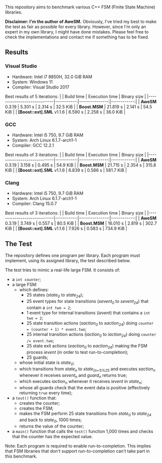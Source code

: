 This repository aims to benchmark various C++ FSM (Finite State Machine) libraries.

**Disclaimer: I'm the author of AweSM.** Obviously, I've tried my best to make the test as fair as possible for every library. However, since I'm only an expert in my own library, I might have done mistakes. Please feel free to check the implementations and contact me if something has to be fixed.

## Results

### Visual Studio

* Hardware: Intel i7 8850H, 32.0 GiB RAM
* System: Windows 11
* Compiler: Visual Studio 2017

Best results of 5 iterations:
|                             | Build time | Execution time | Binary size |
|-----------------------------|-----------:|---------------:|------------:|
| **AweSM** 0.3.19            | 5.301 s    | 2.314 s        | 32.5 KiB    |
| **Boost.MSM**               | 21.819 s   | 2.141 s        | 54.5 KiB    |
| **[Boost::ext].SML** v1.1.6 | 6.590 s    | 2.258 s        | 36.0 KiB    |

### GCC

* Hardware: Intel i5 750, 9.7 GiB RAM
* System: Arch Linux 6.1.7-arch1-1
* Compiler: GCC 12.2.1

Best results of 3 iterations:
|                             | Build time | Execution time | Binary size |
|-----------------------------|-----------:|---------------:|------------:|
| **AweSM** 0.3.19            | 3.158 s    | 0.495 s        | 54.9 KiB    |
| **Boost.MSM**               | 21.715 s   | 2.354 s        | 315.8 KiB   |
| **[Boost::ext].SML** v1.1.6 | 6.839 s    | 0.586 s        | 581.7 KiB   |

### Clang

* Hardware: Intel i5 750, 9.7 GiB RAM
* System: Arch Linux 6.1.7-arch1-1
* Compiler: Clang 15.0.7

Best results of 3 iterations:
|                             | Build time | Execution time | Binary size |
|-----------------------------|-----------:|---------------:|------------:|
| **AweSM** 0.3.19            | 3.749 s    | 0.557 s        | 80.5 KiB    |
| **Boost.MSM**               | 16.010 s   | 2.819 s        | 302.7 KiB   |
| **[Boost::ext].SML** v1.1.6 | 7.926 s    | 0.583 s        | 734.9 KiB   |

## The Test

The repository defines one program per library. Each program must implement, using its assigned library, the test described below.

The test tries to mimic a real-life large FSM. It consists of:

* a `int counter`;
* a large FSM:
  * which defines:
    * 25 states (*state<sub>0</sub>* to *state<sub>24</sub>*);
    * 25 event types for state transitions (*sevent<sub>0</sub>* to *sevent<sub>24</sub>*) that contain a `int two = 2`;
    * 1 event type for internal transitions (*ievent*) that contains a `int two = 2`;
    * 25 state transition actions (*saction<sub>0</sub>* to *saction<sub>24</sub>*) doing `counter = (counter + 1) * event.two`;
    * 25 internal transition actions (*iaction<sub>0</sub>* to *iaction<sub>24</sub>*) doing `counter /= event.two`;
    * 25 state exit actions (*eaction<sub>0</sub>* to *eaction<sub>24</sub>*) making the FSM process *ievent* (in order to test run-to-completion);
    * 25 guards;
  * whose initial state is *state<sub>0</sub>*;
  * which transitions from *state<sub>n</sub>* to *state<sub>(n+1)%25</sub>* and executes *saction<sub>n</sub>* whenever it receives *sevent<sub>n</sub>* and *guard<sub>n</sub>* returns true;
  * which executes *iaction<sub>n</sub>* whenever it receives *ievent* in *state<sub>n</sub>*;
  * whose all guards check that the event data is positive (effectively returning `true` every time);
* a `test()` function that:
  * creates the counter;
  * creates the FSM;
  * makes the FSM perform 25 state transitions from *state<sub>0</sub>* to *state<sub>24</sub>* and back to *state<sub>0</sub>*, 1000 times;
  * returns the value of the counter;
* a `main()` function that calls the `test()` function 1,000 times and checks that the counter has the expected value.

Note: Each program is required to enable run-to-completion. This implies that FSM libraries that don't support run-to-completion can't take part in this benchmark.
